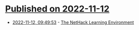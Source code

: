 # [Published on 2022-11-12](index.md)

* [2022-11-12, 09:49:53](https://news.ycombinator.com/item?id=33571652) - [The NetHack Learning Environment](https://github.com/facebookresearch/nle)
